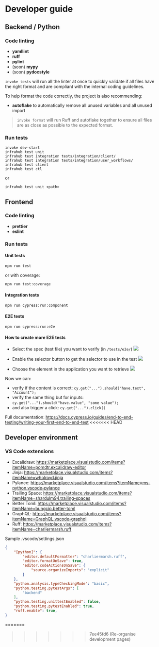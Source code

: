 # Developer guide

## Backend / Python

### Code linting

- **yamllint**
- **ruff**
- **pylint**
- (soon) **mypy**
- (soon) **pydocstyle**

`invoke tests` will run all the linter at once to quickly validate if all files have the right format and are compliant with the internal coding guidelines.

To help format the code correctly, the project is also recommending:

- **autoflake** to automatically remove all unused variables and all unused import

> `invoke format` will run Ruff and autoflake together to ensure all files are as close as possible to the expected format.

### Run tests

```shell
invoke dev-start
infrahub test unit
infrahub test integration tests/integration/client/
infrahub test integration tests/integration/user_workflows/
infrahub test client
infrahub test ctl
```

or

```shell
infrahub test unit <path>
```

## Frontend

### Code linting

- **prettier**
- **eslint**

### Run tests

#### Unit tests

```sh
npm run test
```

or with coverage:

```sh
npm run test:coverage
```

#### Integration tests

```sh
npm run cypress:run:component
```

#### E2E tests

```sh
npm run cypress:run:e2e
```

#### How to create more E2E tests

- Select the spec (test file) you want to verify (in `/tests/e2e/`)
![](../media/tests/cypress_e2e_1.png)

- Enable the selector button to get the selector to use in the test
![](../media/tests/cypress_e2e_2.png)

- Choose the element in the application you want to retrieve
![](../media/tests/cypress_e2e_3.png)

Now we can:

- verify if the content is correct:
```cy.get("...").should("have.text", "Account");```
- verify the same thing but for inputs:
```cy.get("...").should("have.value", "some value");```
- and also trigger a click:
```cy.get("...").click()```

Full documentation: https://docs.cypress.io/guides/end-to-end-testing/writing-your-first-end-to-end-test
<<<<<<< HEAD

## Developer environment
<!-- vale off -->
### VS Code extensions
<!-- vale on -->
- Excalidraw: https://marketplace.visualstudio.com/items?itemName=pomdtr.excalidraw-editor
- Jinja: https://marketplace.visualstudio.com/items?itemName=wholroyd.jinja
- Pylance: https://marketplace.visualstudio.com/items?itemName=ms-python.vscode-pylance
- Trailing Space: https://marketplace.visualstudio.com/items?itemName=shardulm94.trailing-spaces
- Better Toml: https://marketplace.visualstudio.com/items?itemName=bungcip.better-toml
- GraphQL: https://marketplace.visualstudio.com/items?itemName=GraphQL.vscode-graphql
- Ruff: https://marketplace.visualstudio.com/items?itemName=charliermarsh.ruff

Sample .vscode/settings.json

```json
{
    "[python]": {
        "editor.defaultFormatter": "charliermarsh.ruff",
        "editor.formatOnSave": true,
        "editor.codeActionsOnSave": {
            "source.organizeImports": "explicit"
        }
    },
    "python.analysis.typeCheckingMode": "basic",
    "python.testing.pytestArgs": [
        "backend"
    ],
    "python.testing.unittestEnabled": false,
    "python.testing.pytestEnabled": true,
    "ruff.enable": true,
}
```
=======
>>>>>>> 7ee45fd6 (Re-organise development pages)
